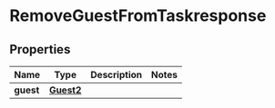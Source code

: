 

# RemoveGuestFromTaskresponse


## Properties

| Name | Type | Description | Notes |
|------------ | ------------- | ------------- | -------------|
|**guest** | [**Guest2**](Guest2.md) |  |  |



